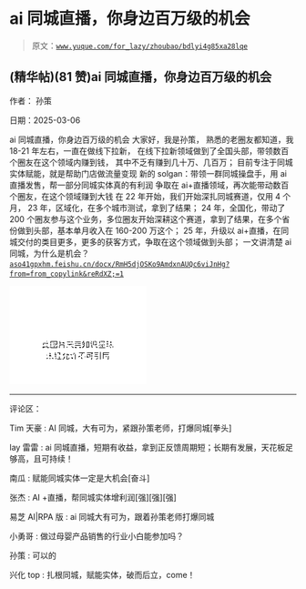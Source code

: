 # ai 同城直播，你身边百万级的机会

> 原文：[`www.yuque.com/for_lazy/zhoubao/bdlyi4g85xa28lqe`](https://www.yuque.com/for_lazy/zhoubao/bdlyi4g85xa28lqe)

## (精华帖)(81 赞)ai 同城直播，你身边百万级的机会

作者： 孙策

日期：2025-03-06

ai 同城直播，你身边百万级的机会 大家好，我是孙策， 熟悉的老圈友都知道，我 18-21 年左右，一直在做线下拉新，
在线下拉新领域做到了全国头部，带领数百个圈友在这个领域内赚到钱， 其中不乏有赚到几十万、几百万； 目前专注于同城实体赋能，就是帮助门店做流量变现
新的 solgan：带领一群同城操盘手，用 ai 直播发售，帮一部分同城实体真的有利润 争取在 ai+直播领域，再次能带动数百个圈友，在这个领域赚到大钱
在 22 年开始，我们开始深扎同城赛道，仅用 4 个月， 23 年，区域化，在多个城市测试，拿到了结果；
24 年，全国化，带动了 200 个圈友参与这个业务，多位圈友开始深耕这个赛道，拿到了结果，在多个省份做到头部，基本单月收入在 160-200 万这个；
25 年，升级以 ai+直播，在同城交付的类目更多，更多的获客方式，争取在这个领域做到头部；
一文讲清楚 ai 同城，为什么是机会？[`aso41gpxhm.feishu.cn/docx/RmH5djOSKo9AmdxnAUQc6viJnHg?from=from_copylink&reRdXZ;=1`](https://aso41gpxhm.feishu.cn/docx/RmH5djOSKo9AmdxnAUQc6viJnHg?from=from_copylink&reRdXZ;=1)

![](img/79f2e9ddc8b38d61d3883096e795efaf.png "None")

* * *

评论区：

Tim 天豪 : AI 同城，大有可为，紧跟孙策老师，打爆同城[拳头]

lay 雷雷 : ai 同城直播，短期有收益，拿到正反馈周期短；长期有发展，天花板足够高，且可持续！

南瓜 : 赋能同城实体一定是大机会[奋斗]

张杰 : AI +直播，帮同城实体增利润[强][强][强]

易芝 AI|RPA 版 : ai 同城大有可为，跟着孙策老师打爆同城

小勇哥 : 做过母婴产品销售的行业小白能参加吗？

孙策 : 可以的

兴化 top : 扎根同城，赋能实体，破而后立，come！